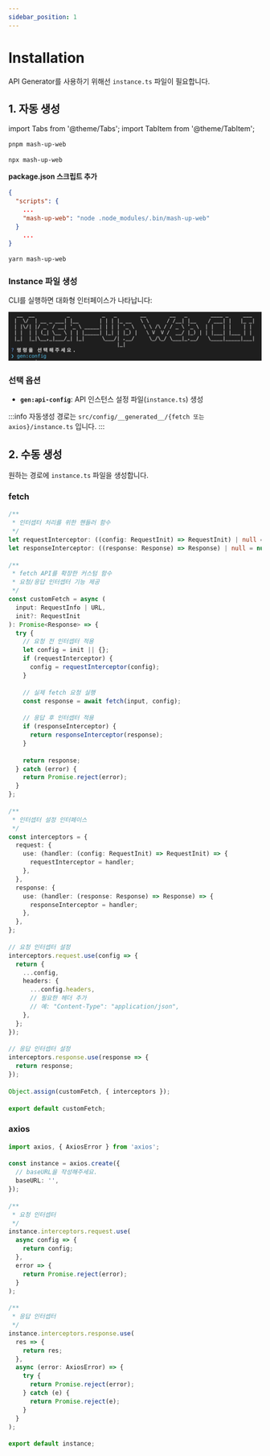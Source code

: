 ```yaml
---
sidebar_position: 1
---
```


# Installation

API Generator를 사용하기 위해선 `instance.ts` 파일이 필요합니다.

## 1. 자동 생성

import Tabs from '@theme/Tabs';
import TabItem from '@theme/TabItem';

<Tabs groupId="package-managers">
  <TabItem value="pnpm" label="pnpm" default>

```bash
pnpm mash-up-web
```

  </TabItem>
  <TabItem value="npm" label="npm">

```bash
npx mash-up-web
```

  </TabItem>
  <TabItem value="yarn" label="yarn">

**package.json 스크립트 추가**

```json
{
  "scripts": {
    ...
    "mash-up-web": "node .node_modules/.bin/mash-up-web"
  }
    ...
}

```

```bash
yarn mash-up-web
```

  </TabItem>
</Tabs>

### Instance 파일 생성

CLI를 실행하면 대화형 인터페이스가 나타납니다:

![Gen Config](./img/mash-up-web-cli-gen-config.png)

### 선택 옵션

- **`gen:api-config`**: API 인스턴스 설정 파일(`instance.ts`) 생성

:::info
자동생성 경로는 `src/config/__generated__/{fetch 또는 axios}/instance.ts` 입니다.
:::

## 2. 수동 생성

원하는 경로에 `instance.ts` 파일을 생성합니다.

### fetch

```ts title="instance.ts"
/**
 * 인터셉터 처리를 위한 핸들러 함수
 */
let requestInterceptor: ((config: RequestInit) => RequestInit) | null = null;
let responseInterceptor: ((response: Response) => Response) | null = null;

/**
 * fetch API를 확장한 커스텀 함수
 * 요청/응답 인터셉터 기능 제공
 */
const customFetch = async (
  input: RequestInfo | URL,
  init?: RequestInit
): Promise<Response> => {
  try {
    // 요청 전 인터셉터 적용
    let config = init || {};
    if (requestInterceptor) {
      config = requestInterceptor(config);
    }

    // 실제 fetch 요청 실행
    const response = await fetch(input, config);

    // 응답 후 인터셉터 적용
    if (responseInterceptor) {
      return responseInterceptor(response);
    }

    return response;
  } catch (error) {
    return Promise.reject(error);
  }
};

/**
 * 인터셉터 설정 인터페이스
 */
const interceptors = {
  request: {
    use: (handler: (config: RequestInit) => RequestInit) => {
      requestInterceptor = handler;
    },
  },
  response: {
    use: (handler: (response: Response) => Response) => {
      responseInterceptor = handler;
    },
  },
};

// 요청 인터셉터 설정
interceptors.request.use(config => {
  return {
    ...config,
    headers: {
      ...config.headers,
      // 필요한 헤더 추가
      // 예: "Content-Type": "application/json",
    },
  };
});

// 응답 인터셉터 설정
interceptors.response.use(response => {
  return response;
});

Object.assign(customFetch, { interceptors });

export default customFetch;
```

### axios

```ts title="instance.ts"
import axios, { AxiosError } from 'axios';

const instance = axios.create({
  // baseURL을 작성해주세요.
  baseURL: '',
});

/**
 * 요청 인터셉터
 */
instance.interceptors.request.use(
  async config => {
    return config;
  },
  error => {
    return Promise.reject(error);
  }
);

/**
 * 응답 인터셉터
 */
instance.interceptors.response.use(
  res => {
    return res;
  },
  async (error: AxiosError) => {
    try {
      return Promise.reject(error);
    } catch (e) {
      return Promise.reject(e);
    }
  }
);

export default instance;
```
